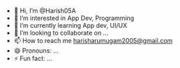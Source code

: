 - 👋 Hi, I’m @Harish05A
- 👀 I’m interested in App Dev, Programming
- 🌱 I’m currently learning App dev, UI/UX
- 💞️ I’m looking to collaborate on ...
- 📫 How to reach me harisharumugam2005@gmail.com
- 😄 Pronouns: ...
- ⚡ Fun fact: ...

<!---
Harish05A/Harish05A is a ✨ special ✨ repository because its `README.md` (this file) appears on your GitHub profile.
You can click the Preview link to take a look at your changes.
--->
